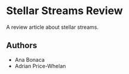 # Stellar Streams Review

A review article about stellar streams.


## Authors

- Ana Bonaca
- Adrian Price-Whelan


